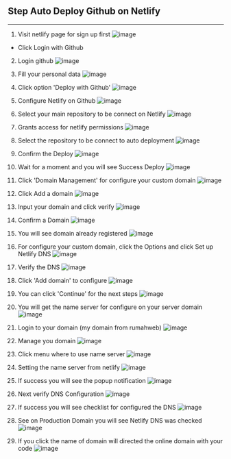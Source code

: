 ## Step Auto Deploy Github on Netlify
---

1. Visit netlify page for sign up first
   ![image](./assets/images/readme_step/step_1.png)
- Click Login with Github


2. Login github
   ![image](./assets/images/readme_step/step_2.png)


3. Fill your personal data
![image](./assets/images/readme_step/step_3.png)


4. Click option 'Deploy with Github'
![image](./assets/images/readme_step/step_4.png)


5. Configure Netlify on Github
![image](./assets/images/readme_step/step_5.png)


6. Select your main repository to be connect on Netlify
![image](./assets/images/readme_step/step_6.png)


7. Grants access for netlify permissions 
![image](./assets/images/readme_step/step_7.png)


8. Select the repository to be connect to auto deployment 
![image](./assets/images/readme_step/step_8.png)


9. Confirm the Deploy
![image](./assets/images/readme_step/step_9.png)


10. Wait for a moment and you will see Success Deploy
![image](./assets/images/readme_step/step_10.png)


11. Click 'Domain Management' for configure your custom domain
![image](./assets/images/readme_step/step_11.png)


12. Click Add a domain
![image](./assets/images/readme_step/step_12.png)


13. Input your domain  and click verify
![image](./assets/images/readme_step/step_13.png)


14. Confirm a Domain
![image](./assets/images/readme_step/step_14.png)


15. You will see domain already registered
![image](./assets/images/readme_step/step_15.png)


16. For configure your custom domain, click the Options and click Set up Netlify DNS
![image](./assets/images/readme_step/step_16.png)


17. Verify the DNS
![image](./assets/images/readme_step/step_17.png)


18. Click 'Add domain' to configure
![image](./assets/images/readme_step/step_18.png)


19. You can click 'Continue' for the next steps
![image](./assets/images/readme_step/step_19.png)


20. You will get the name server for configure on your server domain
![image](./assets/images/readme_step/step_20.png)


21. Login to your domain (my domain from rumahweb)
![image](./assets/images/readme_step/step_21.png)


22. Manage you domain
![image](./assets/images/readme_step/step_23.png)


23. Click menu where to use name server
![image](./assets/images/readme_step/step_24.png)


24. Setting the name server from netlify
![image](./assets/images/readme_step/step_25.png)


25. If success you will see the popup notification
![image](./assets/images/readme_step/step_26.png)


26. Next verify DNS Configuration
![image](./assets/images/readme_step/step_27.png)


27. If success you will see checklist for configured the DNS
![image](./assets/images/readme_step/step_28.png)


28. See on Production Domain you will see Netlify DNS was checked
![image](./assets/images/readme_step/step_29.png)


29. If you click the name of domain will directed the online domain with your code
![image](./assets/images/readme_step/step_30.png)

